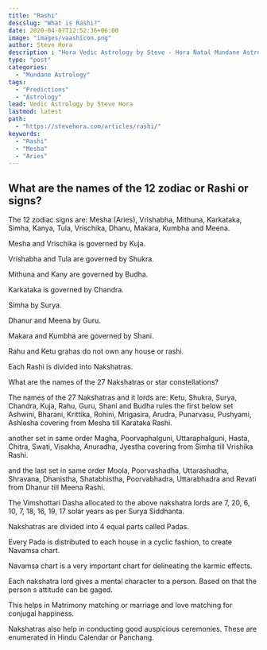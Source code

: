 ```yaml
---
title: "Rashi"
descslug: "What is Rashi?"
date: 2020-04-07T12:52:36+06:00
image: "images/vaashicon.png"
author: Steve Hora
description : "Hora Vedic Astrology by Steve - Hora Natal Mundane Astrology Horoscope Reading Predictions Rashi Sign"
type: "post"
categories: 
  - "Mundane Astrology"
tags:
  - "Predictions"
  - "Astrology"
lead: Vedic Astrology by Steve Hora
lastmod: latest 
path:
  - "https://stevehora.com/articles/rashi/"
keywords:
  - "Rashi"
  - "Mesha"
  - "Aries"  
---
```


## What are the names of the 12 zodiac or Rashi or signs?

The 12 zodiac signs are: Mesha (Aries), Vrishabha, Mithuna, Karkataka, Simha, Kanya, Tula, Vrischika, Dhanu, Makara, Kumbha and Meena.

Mesha and Vrischika is governed by Kuja.

Vrishabha and Tula are governed by Shukra.

Mithuna and Kany are governed by Budha.

Karkataka is governed by Chandra.

Simha by Surya.

Dhanur and Meena by Guru.

Makara and Kumbha are governed by Shani.

Rahu and Ketu grahas do not own any house or rashi.

Each Rashi is divided into Nakshatras.

What are the names of the 27 Nakshatras or star constellations?

The names of the 27 Nakshatras and it lords are:
Ketu, Shukra, Surya, Chandra, Kuja, Rahu, Guru, Shani and Budha rules the first below set
Ashwini, Bharani, Krittika, Rohini, Mrigasira, Arudra, Punarvasu, Pushyami, Ashlesha covering from Mesha till Karataka Rashi.

another set in same order
Magha, Poorvaphalguni, Uttaraphalguni, Hasta, Chitra, Swati, Visakha, Anuradha, Jyestha covering from Simha till Vrishika Rashi.

and the last set in same order
Moola, Poorvashadha, Uttarashadha, Shravana, Dhanistha, Shatabhistha, Poorvabhadra, Uttarabhadra and Revati from Dhanur till Meena Rashi.

The Vimshottari Dasha allocated to the above nakshatra lords are
7, 20, 6, 10, 7, 18, 16, 19, 17 solar years as per Surya Siddhanta.

Nakshatras are divided into 4 equal parts called Padas.

Every Pada is distributed to each house in a cyclic fashion, to create Navamsa chart.

Navamsa chart is a very important chart for delineating the karmic effects.

Each nakshatra lord gives a mental character to a person. Based on that the person s attitude can be gaged.

This helps in Matrimony matching or marriage and love matching for conjugal happiness.

Nakshatras also help in conducting good auspicious ceremonies. These are enumerated in Hindu Calendar or Panchang.
